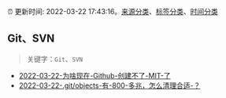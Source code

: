 :alarm_clock: 更新时间: 2022-03-22 17:43:16。[来源分类](../README.md)、[标签分类](../TAGS.md)、[时间分类](../TIMELINE.md)

## Git、SVN


> 关键字：`Git`、`SVN`



- [2022-03-22-为啥现在-Github-创建不了-MIT-了](https://www.v2ex.com/t/842225) 
- [2022-03-22-.git/objects-有-800-多兆，怎么清理合适-？](https://www.v2ex.com/t/842187) 
